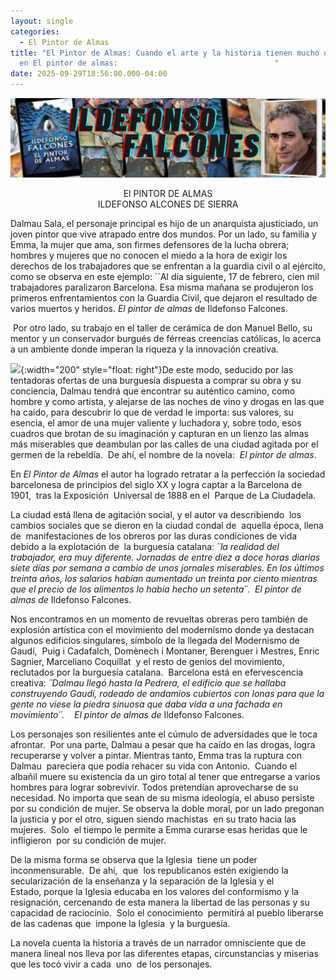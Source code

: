 ```yaml
---
layout: single
categories:
  - El Pintor de Almas
title: "El Pintor de Almas: Cuando el arte y la historia tienen mucho que contar
  en El pintor de almas:                                   "
date: 2025-09-29T18:56:00.000-04:00
---
```

![](/assets/img/banner-el-pintor-de-almas.png)

<center>El PINTOR DE ALMAS</center> 
<center>ILDEFONSO ALCONES DE SIERRA</center>

 Dalmau Sala, el personaje principal es hijo de un anarquista ajusticiado, un joven pintor que vive atrapado entre dos mundos. Por un lado, su familia y Emma, la mujer que ama, son firmes defensores de la lucha obrera; hombres y mujeres que no conocen el miedo a la hora de exigir los derechos de los trabajadores que se enfrentan a la guardia civil o al ejército, como se observa en este ejemplo: ´´Al día siguiente, 17 de febrero, cien mil trabajadores paralizaron Barcelona. Esa misma mañana se produjeron los primeros enfrentamientos con la Guardia Civil, que dejaron el resultado de varios muertos y heridos. *El pintor de almas* de Ildefonso Falcones.

 Por otro lado, su trabajo en el taller de cerámica de don Manuel Bello, su mentor y un conservador burgués de férreas creencias católicas, lo acerca a un ambiente donde imperan la riqueza y la innovación creativa. 

![](/assets/img/casa-milà-en-1911.png){:width="200" style="float: right"}De este modo, seducido por las tentadoras ofertas de una burguesía dispuesta a comprar
su obra y su conciencia, Dalmau tendrá que encontrar su auténtico camino, como
hombre y como artista, y alejarse de las noches de vino y drogas en las que ha
caído, para descubrir lo que de verdad le importa: sus valores, su esencia, el
amor de una mujer valiente y luchadora y, sobre todo, esos cuadros que brotan
de su imaginación y capturan en un lienzo las almas más miserables que
deambulan por las calles de una ciudad agitada por el germen de la rebeldía.  De ahí, el nombre de la novela:  *El pintor de almas*. 

En *El Pintor de Almas* el autor ha logrado retratar a la perfección la sociedad barcelonesa de principios del siglo XX y logra captar a la Barcelona de  1901,  tras la Exposición  Universal de 1888 en el  Parque de La Ciudadela.

La ciudad está llena de agitación social, y el autor va describiendo  los cambios sociales que se dieron en la ciudad condal de  aquella época, llena de  manifestaciones de los obreros por las duras condiciones de vida  debido a la explotación de  la burguesía catalana: *´´*la realidad del trabajador, era muy diferente. Jornadas de entre diez a
doce horas diarias siete días por semana a cambio de unos jornales miserables.
En los últimos treinta años, los salarios habían aumentado un treinta por
ciento mientras que el precio de los alimentos lo había hecho un setenta*´´*. 
 *El pintor de almas de* Ildefonso Falcones.

Nos encontramos en un momento de revueltas obreras pero también de explosión
artística con el movimiento del modernismo donde ya destacan algunos edificios
singulares, símbolo de la llegada del Modernismo de Gaudí,  Puig i Cadafalch, Domènech i Montaner, Berenguer i Mestres, Enric Sagnier, Marceliano Coquillat  y el resto de genios del movimiento, reclutados por la burguesía catalana.  Barcelona está en efervescencia creativa: *´´*Dalmau llegó hasta la Pedrera, el edificio que se hallaba construyendo Gaudí, rodeado de andamios cubiertos con lonas para que la gente no viese la piedra sinuosa que daba vida a una fachada en movimiento*´´.*    *El pintor de almas de* Ildefonso Falcones.

Los personajes son resilientes ante el cúmulo de adversidades que le toca afrontar.  Por una parte, Dalmau a pesar que ha caído en las drogas, logra recuperarse y volver a pintar. Mientras tanto, Emma tras la ruptura con Dalmau  pareciera que podía rehacer su vida con Antonio.  Cuando el albañil muere su existencia da un giro total al tener que entregarse a varios hombres para lograr sobrevivir. Todos pretendían aprovecharse de su necesidad. No
importa que sean de su misma ideología, el abuso persiste por su condición de
mujer. Se observa la doble moral, por un lado pregonan la justicia y por el
otro, siguen siendo machistas  en su trato hacia las mujeres.  Solo  el tiempo le permite a Emma curarse esas heridas que le infligieron  por su condición de mujer.

De la misma forma se observa que la Iglesia  tiene un poder inconmensurable.  De ahí,  que 
los republicanos estén exigiendo la secularización de la enseñanza y la separación de la Iglesia y el Estado, porque la Iglesia educaba en los valores del conformismo y la resignación, cercenando de esta manera la libertad de las personas y su capacidad de raciocinio.  Solo el conocimiento  permitirá al pueblo liberarse de las cadenas que  impone la Iglesia  y la burguesía.

La novela cuenta la historia a través de un narrador omnisciente que de manera lineal nos lleva por las diferentes etapas, circunstancias y miserias que les tocó vivir a cada  uno  de los personajes.
